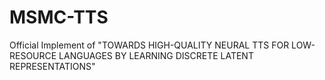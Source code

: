 # MSMC-TTS
Official Implement of "TOWARDS HIGH-QUALITY NEURAL TTS FOR LOW-RESOURCE LANGUAGES BY LEARNING DISCRETE LATENT REPRESENTATIONS"

